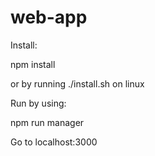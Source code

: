 # web-app

Install:

npm install

or by running ./install.sh on linux

Run by using:

npm run manager

Go to localhost:3000